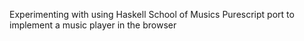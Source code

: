 Experimenting with using Haskell School of Musics Purescript port to implement a music player in the browser
